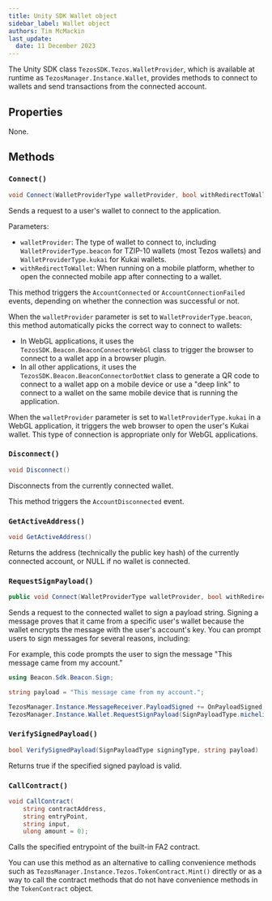 ```yaml
---
title: Unity SDK Wallet object
sidebar_label: Wallet object
authors: Tim McMackin
last_update:
  date: 11 December 2023
---
```


The Unity SDK class `TezosSDK.Tezos.WalletProvider`, which is available at runtime as `TezosManager.Instance.Wallet`, provides methods to connect to wallets and send transactions from the connected account.

## Properties

None.

## Methods

### `Connect()`

```csharp
void Connect(WalletProviderType walletProvider, bool withRedirectToWallet)
```

Sends a request to a user's wallet to connect to the application.

Parameters:

  - `walletProvider`: The type of wallet to connect to, including `WalletProviderType.beacon` for TZIP-10 wallets (most Tezos wallets) and `WalletProviderType.kukai` for Kukai wallets.
  - `withRedirectToWallet`: When running on a mobile platform, whether to open the connected mobile app after connecting to a wallet.

This method triggers the `AccountConnected` or `AccountConnectionFailed` events, depending on whether the connection was successful or not.

When the `walletProvider` parameter is set to `WalletProviderType.beacon`, this method automatically picks the correct way to connect to wallets:

- In WebGL applications, it uses the `TezosSDK.Beacon.BeaconConnectorWebGl` class to trigger the browser to connect to a wallet app in a browser plugin.
- In all other applications, it uses the `TezosSDK.Beacon.BeaconConnectorDotNet` class to generate a QR code to connect to a wallet app on a mobile device or use a "deep link" to connect to a wallet on the same mobile device that is running the application.

When the `walletProvider` parameter is set to `WalletProviderType.kukai` in a WebGL application, it triggers the web browser to open the user's Kukai wallet.
This type of connection is appropriate only for WebGL applications.

<!-- TODO
There's a lot more to connections, as described in https://opentezos.com/gaming/unity-sdk/api-documentation/#iwalletproviderconnect.
Need to work out what's relevant here and what should go in a topic on connecting to wallets.

What happens with the redirect param?

Update: Per Berk, there are only these two ways of connecting now.
Update, no, it appears we still have qr code, deep link (beacon), and social (kukai)
Need to verify how the WalletProviderType.kukai works
-->

### `Disconnect()`

```csharp
void Disconnect()
```

Disconnects from the currently connected wallet.

This method triggers the `AccountDisconnected` event.

### `GetActiveAddress()`

```csharp
void GetActiveAddress()
```

Returns the address (technically the public key hash) of the currently connected account, or NULL if no wallet is connected.

### `RequestSignPayload()`

```csharp
public void Connect(WalletProviderType walletProvider, bool withRedirectToWallet)
```

Sends a request to the connected wallet to sign a payload string.
Signing a message proves that it came from a specific user's wallet because the wallet encrypts the message with the user's account's key.
You can prompt users to sign messages for several reasons, including:

For example, this code prompts the user to sign the message "This message came from my account."

```csharp
using Beacon.Sdk.Beacon.Sign;

string payload = "This message came from my account.";

TezosManager.Instance.MessageReceiver.PayloadSigned += OnPayloadSigned;
TezosManager.Instance.Wallet.RequestSignPayload(SignPayloadType.micheline, payload);
```


### `VerifySignedPayload()`

```csharp
bool VerifySignedPayload(SignPayloadType signingType, string payload)
```

Returns true if the specified signed payload is valid.

### `CallContract()`

```csharp
void CallContract(
    string contractAddress,
    string entryPoint,
    string input,
    ulong amount = 0);
```

Calls the specified entrypoint of the built-in FA2 contract.

You can use this method as an alternative to calling convenience methods such as `TezosManager.Instance.Tezos.TokenContract.Mint()` directly or as a way to call the contract methods that do not have convenience methods in the `TokenContract` object.